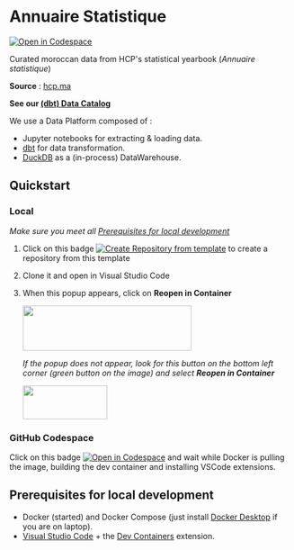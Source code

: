 # Annuaire Statistique

[![Open in Codespace](https://img.shields.io/static/v1?label=Codespace&message=Open&color=blue&logo=github)](https://github.com/codespaces/new?template_repository=brocolidata/annuaire_statistique)

Curated moroccan data from HCP's statistical yearbook (*Annuaire statistique*)

**Source** : [hcp.ma](https://www.hcp.ma/downloads/?tag=Annuaires+statistiques+du+Maroc+%28Format+Excel%29)

**See our [(dbt) Data Catalog](https://brocolidata.github.io/annuaire_statistique/)**



We use a Data Platform composed of : 
- Jupyter notebooks for extracting & loading data.
- [dbt](https://www.getdbt.com) for data transformation.
- [DuckDB](https://duckdb.org) as a (in-process) DataWarehouse.

## Quickstart

### Local

*Make sure you meet all [Prerequisites for local development](#prerequisites-for-local-development)* 
1. Click on this badge [![Create Repository from template](https://img.shields.io/static/v1?label=GitHub&message=Create%20Repository&color=blue&logo=github)](https://github.com/brocolidata/dataplatform_lab/generate) to create a repository from this template
2. Clone it and open in Visual Studio Code
3. When this popup appears, click on **Reopen in Container** 
   
   <img src="https://code.visualstudio.com/assets/docs/devcontainers/create-dev-container/dev-container-reopen-prompt.png" height=80, width=300 style="display: block; left-margin: 50" />

   *If the popup does not appear, look for this button on the bottom left corner (green button on the image) and select **Reopen in Container***

   <img src="https://code.visualstudio.com/assets/docs/devcontainers/containers/remote-dev-status-bar.png" height=60, width=150 style="display: block; left-margin: 50" />


### GitHub Codespace
Click on this badge [![Open in Codespace](https://img.shields.io/static/v1?label=Codespace&message=Open&color=blue&logo=github)](https://github.com/codespaces/new?template_repository=brocolidata/dataplatform_lab) and wait while Docker is pulling the image, building the dev container and installing VSCode extensions. 


## Prerequisites for local development
- Docker (started) and Docker Compose (just install [Docker Desktop](https://www.docker.com/products/docker-desktop/) if you are on laptop).
- [Visual Studio Code](https://code.visualstudio.com/) + the [Dev Containers](https://marketplace.visualstudio.com/items?itemName=ms-vscode-remote.remote-containers) extension.
